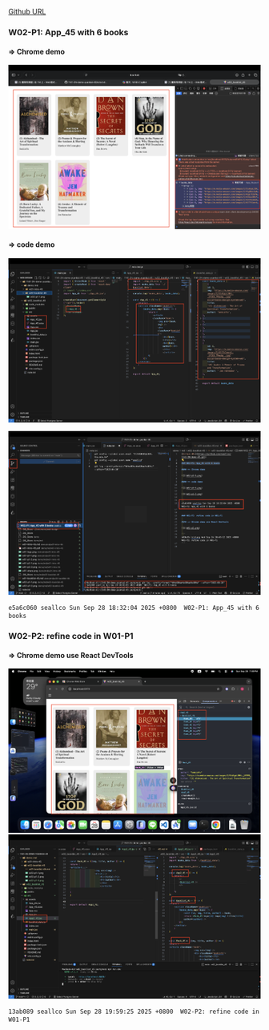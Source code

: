 [Github URL](https://github.com/seallco/1141-2N-demo-45.git)

### W02-P1: App_45 with 6 books
 
#### => Chrome demo
 
![](w02-p1-1.png)
 
#### => code demo
 
![](w02-p1-2.png)
 
![](w02-p1-3.png)
 
```
e5a6c060 seallco Sun Sep 28 18:32:04 2025 +0800  W02-P1: App_45 with 6 books
```

### W02-P2: refine code in W01-P1
 
#### => Chrome demo use React DevTools
 
![](w02-p1.png)
![](w02-p2.png)
 
```
13ab089 seallco Sun Sep 28 19:59:25 2025 +0800  W02-P2: refine code in W01-P1
```
